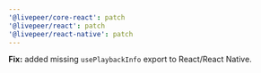 ```yaml
---
'@livepeer/core-react': patch
'@livepeer/react': patch
'@livepeer/react-native': patch
---
```


**Fix:** added missing `usePlaybackInfo` export to React/React Native.
